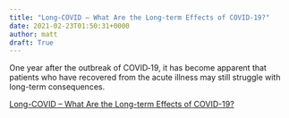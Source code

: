```yaml
---
title: "Long-COVID – What Are the Long-term Effects of COVID-19?"
date: 2021-02-23T01:50:31+0000
author: matt
draft: True
---
```

One year after the outbreak of COVID‑19, it has become apparent that patients who have recovered from the acute illness may still struggle with long-term consequences.

[ Long-COVID – What Are the Long-term Effects of COVID-19? ]( https://www.genre.com/knowledge/publications/rpakt20-2-dorn-en.html )
